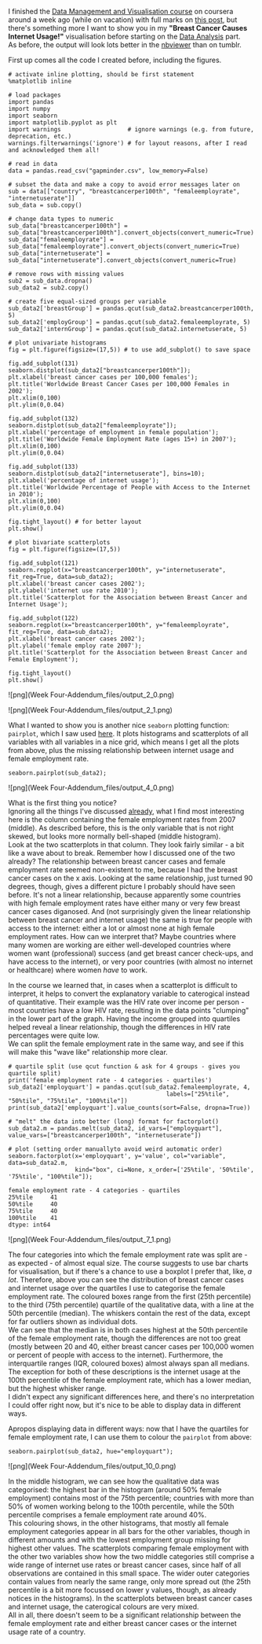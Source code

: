 I finished the [Data Management and Visualisation course](https://www.coursera.org/learn/data-management-visualization/home/welcome) on coursera around a week ago (while on vacation) with full marks on [this post](http://lilithelina.tumblr.com/post/130899449414/data-visualisation-python), but there's something more I want to show you in my **"Breast Cancer Causes Internet Usage!"** visualisation before starting on the [Data Analysis](https://www.coursera.org/learn/data-analysis-tools/) part.  
As before, the output will look lots better in the [nbviewer](http://nbviewer.ipython.org/github/LilithElina/Data-Management-and-Visualization/blob/master/Week%20Four-Addendum.ipynb) than on tumblr.

First up comes all the code I created before, including the figures.


    # activate inline plotting, should be first statement
    %matplotlib inline
    
    # load packages
    import pandas
    import numpy
    import seaborn
    import matplotlib.pyplot as plt
    import warnings                   # ignore warnings (e.g. from future, deprecation, etc.)
    warnings.filterwarnings('ignore') # for layout reasons, after I read and acknowledged them all!
    
    # read in data
    data = pandas.read_csv("gapminder.csv", low_memory=False)
    
    # subset the data and make a copy to avoid error messages later on
    sub = data[["country", "breastcancerper100th", "femaleemployrate", "internetuserate"]]
    sub_data = sub.copy()
    
    # change data types to numeric
    sub_data["breastcancerper100th"] = sub_data["breastcancerper100th"].convert_objects(convert_numeric=True)
    sub_data["femaleemployrate"] = sub_data["femaleemployrate"].convert_objects(convert_numeric=True)
    sub_data["internetuserate"] = sub_data["internetuserate"].convert_objects(convert_numeric=True)
    
    # remove rows with missing values
    sub2 = sub_data.dropna()
    sub_data2 = sub2.copy()
    
    # create five equal-sized groups per variable
    sub_data2['breastGroup'] = pandas.qcut(sub_data2.breastcancerper100th, 5)
    sub_data2['employGroup'] = pandas.qcut(sub_data2.femaleemployrate, 5)
    sub_data2['internGroup'] = pandas.qcut(sub_data2.internetuserate, 5)
    
    # plot univariate histograms
    fig = plt.figure(figsize=(17,5)) # to use add_subplot() to save space
    
    fig.add_subplot(131)
    seaborn.distplot(sub_data2["breastcancerper100th"]);
    plt.xlabel('breast cancer cases per 100,000 females');
    plt.title('Worldwide Breast Cancer Cases per 100,000 Females in 2002');
    plt.xlim(0,100)
    plt.ylim(0,0.04)
    
    fig.add_subplot(132)
    seaborn.distplot(sub_data2["femaleemployrate"]);
    plt.xlabel('percentage of employment in female population');
    plt.title('Worldwide Female Employment Rate (ages 15+) in 2007');
    plt.xlim(0,100)
    plt.ylim(0,0.04)
    
    fig.add_subplot(133)
    seaborn.distplot(sub_data2["internetuserate"], bins=10);
    plt.xlabel('percentage of internet usage');
    plt.title('Worldwide Percentage of People with Access to the Internet in 2010');
    plt.xlim(0,100)
    plt.ylim(0,0.04)
    
    fig.tight_layout() # for better layout
    plt.show()
    
    # plot bivariate scatterplots
    fig = plt.figure(figsize=(17,5))
    
    fig.add_subplot(121)
    seaborn.regplot(x="breastcancerper100th", y="internetuserate", fit_reg=True, data=sub_data2);
    plt.xlabel('breast cancer cases 2002');
    plt.ylabel('internet use rate 2010');
    plt.title('Scatterplot for the Association between Breast Cancer and Internet Usage');
    
    fig.add_subplot(122)
    seaborn.regplot(x="breastcancerper100th", y="femaleemployrate", fit_reg=True, data=sub_data2);
    plt.xlabel('breast cancer cases 2002');
    plt.ylabel('female employ rate 2007');
    plt.title('Scatterplot for the Association between Breast Cancer and Female Employment');
    
    fig.tight_layout()
    plt.show()


![png](Week Four-Addendum_files/output_2_0.png)



![png](Week Four-Addendum_files/output_2_1.png)


What I wanted to show you is another nice `seaborn` plotting function: `pairplot`, which I saw used [here](http://tsnitz.tumblr.com/post/130568775513/assignment-4-creating-graphs-for-your-data). It plots histograms and scatterplots of all variables with all variables in a nice grid, which means I get all the plots from above, plus the missing relationship between internet usage and female employment rate.


    seaborn.pairplot(sub_data2);


![png](Week Four-Addendum_files/output_4_0.png)


What is the first thing you notice?  
Ignoring all the things I've discussed [already](http://lilithelina.tumblr.com/post/130899449414/data-visualisation-python), what I find most interesting here is the column containing the female employment rates from 2007 (middle). As described before, this is the only variable that is not right skewed, but looks more normally bell-shaped (middle histogram).  
Look at the two scatterplots in that column. They look fairly similar - a bit like a wave about to break. Remember how I discussed one of the two already? The relationship between breast cancer cases and female employment rate seemed non-existent to me, because I had the breast cancer cases on the x axis. Looking at the same relationship, just turned 90 degrees, though, gives a different picture I probably should have seen before. It's not a linear relationship, because apparently some countries with high female employment rates have either many or very few breast cancer cases diganosed. And (not surprisingly given the linear relationship between breast cancer and internet usage) the same is true for people with access to the internet: either a lot or almost none at high female employment rates. How can we interpret that? Maybe countries where many women are working are either well-developed countries where women want (professional) success (and get breast cancer check-ups, and have access to the internet), or very poor countries (with almost no internet or healthcare) where women *have* to work.

In the course we learned that, in cases when a scatterplot is difficult to interpret, it helps to convert the explanatory variable to caterogical instead of quantitative. Their example was the HIV rate over income per person - most countries have a low HIV rate, resulting in the data points "clumping" in the lower part of the graph. Having the income grouped into quartiles helped reveal a linear relationship, though the differences in HIV rate percentages were quite low.  
We can split the female employment rate in the same way, and see if this will make this "wave like" relationship more clear.


    # quartile split (use qcut function & ask for 4 groups - gives you quartile split)
    print('female employment rate - 4 categories - quartiles')
    sub_data2['employquart'] = pandas.qcut(sub_data2.femaleemployrate, 4,
                                                 labels=["25%tile", "50%tile", "75%tile", "100%tile"])
    print(sub_data2['employquart'].value_counts(sort=False, dropna=True))
    
    # "melt" the data into better (long) format for factorplot()
    sub_data2.m = pandas.melt(sub_data2, id_vars=["employquart"], value_vars=["breastcancerper100th", "internetuserate"])
    
    # plot (setting order manuallyto avoid weird automatic order)
    seaborn.factorplot(x='employquart', y='value', col="variable", data=sub_data2.m,
                       kind="box", ci=None, x_order=['25%tile', '50%tile', '75%tile', "100%tile"]);

    female employment rate - 4 categories - quartiles
    25%tile     41
    50%tile     40
    75%tile     40
    100%tile    41
    dtype: int64
    


![png](Week Four-Addendum_files/output_7_1.png)


The four categories into which the female employment rate was split are - as expected - of almost equal size. The course suggests to use bar charts for visualisation, but if there's a chance to use a boxplot I prefer that, like, *a lot*. Therefore, above you can see the distribution of breast cancer cases and internet usage over the quartiles I use to categorise the female employment rate. The coloured boxes range from the first (25th percentile) to the third (75th percentile) quartile of the qualitative data, with a line at the 50th percentile (median). The whiskers contain the rest of the data, except for far outliers shown as individual dots.  
We can see that the median is in both cases highest at the 50th percentile of the female employment rate, though the differences are not too great (mostly between 20 and 40, either breast cancer cases per 100,000 women or percent of people with access to the internet). Furthermore, the interquartile ranges (IQR, coloured boxes) almost always span all medians. The exception for both of these descriptions is the internet usage at the 100th percentile of the female employment rate, which has a lower median, but the highest whisker range.  
I didn't expect any significant differences here, and there's no interpretation I could offer right now, but it's nice to be able to display data in different ways.

Apropos displaying data in different ways: now that I have the quartiles for female employment rate, I can use them to colour the `pairplot` from above:


    seaborn.pairplot(sub_data2, hue="employquart");


![png](Week Four-Addendum_files/output_10_0.png)


In the middle histogram, we can see how the qualitative data was categorised: the highest bar in the histogram (around 50% female employment) contains most of the 75th percentile; countries with more than 50% of women working belong to the 100th percentile, while the 50th percentile comprises a female employment rate around 40%.  
This colouring shows, in the other histograms, that mostly all female employment categories appear in all bars for the other variables, though in different amounts and with the lowest employment group missing for highest other values. The scatterplots comparing female employment with the other two variables show how the two middle categories still comprise a wide range of internet use rates or breast cancer cases, since half of all observations are contained in this small space. The wider outer categories contain values from nearly the same range, only more spread out (the 25th percentile is a bit more focussed on lower y values, though, as already notices in the histograms). In the scatterplots between breast cancer cases and internet usage, the caterogical colours are very mixed.  
All in all, there doesn't seem to be a significant relationship between the female employment rate and either breast cancer cases or the internet usage rate of a country.
